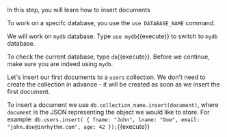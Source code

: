 In this step, you will learn how to insert documents

To work on a specifc database, you use the `use DATABASE_NAME` command.

We will work on `mydb` database. Type `use mydb`{{execute}} to switch to `mydb` database.

To check the current database, type `db`{{execute}}. Before we continue, make sure you are indeed using `mydb`. 

Let's insert our first documents to a `users` collection. We don't need to create the collection in advance - it will be created as soon as we insert the first document.

To insert a document we use `db.collection_name.insert(document)`, where `document` is the JSON representing the object we would like to store.
For example:
`db.users.insert( {
			fname: "John",
			lname: "Doe",
			email: "john.doe@inrhythm.com",
			age: 42
		  });`{{execute}}